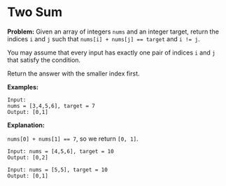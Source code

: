 # Two Sum

**Problem:**
Given an array of integers `nums` and an integer target, return the indices `i` and `j` such that `nums[i] + nums[j] == target` and `i != j`.

You may assume that every input has exactly one pair of indices `i` and `j` that satisfy the condition.

Return the answer with the smaller index first.

**Examples:**
```text
Input: 
nums = [3,4,5,6], target = 7
Output: [0,1]
```
**Explanation:**

`nums[0] + nums[1] == 7`, so we return `[0, 1]`.

```text
Input: nums = [4,5,6], target = 10
Output: [0,2]

Input: nums = [5,5], target = 10
Output: [0,1]
```

